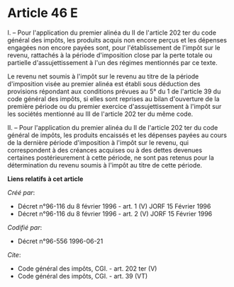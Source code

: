 # Article 46 E

I. – Pour l'application du premier alinéa du II de l'article 202 ter du code général des impôts, les produits acquis non
encore perçus et les dépenses engagées non encore payées sont, pour l'établissement de l'impôt sur le revenu, rattachés à la
période d'imposition close par la perte totale ou partielle d'assujettissement à l'un des régimes mentionnés par ce texte. 

Le revenu net soumis à l'impôt sur le revenu au titre de la période d'imposition visée au premier alinéa est établi sous
déduction des provisions répondant aux conditions prévues au 5° du 1 de l'article 39 du code général des impôts, si elles
sont reprises au bilan d'ouverture de la première période ou du premier exercice d'assujettissement à l'impôt sur les
sociétés mentionné au III de l'article 202 ter du même code. 

II. – Pour l'application du premier alinéa du II de l'article 202 ter du code général de impôts, les produits encaissés et
les dépenses payées au cours de la dernière période d'imposition à l'impôt sur le revenu, qui correspondent à des créances
acquises ou à des dettes devenues certaines postérieurement à cette période, ne sont pas retenus pour la détermination du
revenu soumis à l'impôt au titre de cette période.

**Liens relatifs à cet article**

_Créé par_:

  - Décret n°96-116 du 8 février 1996 - art. 1 (V) JORF 15 Février 1996
  - Décret n°96-116 du 8 février 1996 - art. 2 (V) JORF 15 Février 1996

_Codifié par_:

  - Décret n°96-556 1996-06-21

_Cite_:

  - Code général des impôts, CGI. - art. 202 ter (V)
  - Code général des impôts, CGI. - art. 39 (VT)
